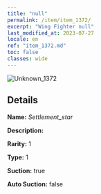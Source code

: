 ```yaml
---
title: "null"
permalink: /item/item_1372/
excerpt: "Wing Fighter null"
last_modified_at: 2023-07-27
locale: en
ref: "item_1372.md"
toc: false
classes: wide
---
```



 ![Unknown_1372](/images/item/Settlement_star_p.png)



## Details

 **Name:** *Settlement_star* 

 **Description:** 

 **Rarity:** 1 

 **Type:** 1 

 **Suction:** true 

 **Auto Suction:** false 


